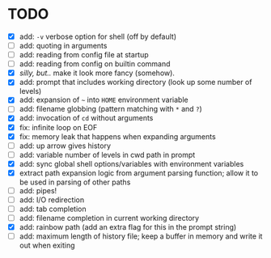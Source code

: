 # TODO
- [x] add: `-v` verbose option for shell (off by default)
- [ ] add: quoting in arguments
- [ ] add: reading from config file at startup
- [ ] add: reading from config on builtin command
- [x] *silly, but..* make it look more fancy (somehow).
- [x] add: prompt that includes working directory (look up some number of levels)
- [x] add: expansion of `~` into `HOME` environment variable
- [ ] add: filename globbing (pattern matching with `*` and `?`)
- [x] add: invocation of `cd` without arguments
- [x] fix: infinite loop on EOF
- [x] fix: memory leak that happens when expanding arguments
- [ ] add: up arrow gives history
- [ ] add: variable number of levels in cwd path in prompt
- [x] add: sync global shell options/variables with environment variables
- [x] extract path expansion logic from argument parsing function; allow it to be used in parsing of other paths
- [ ] add: pipes!
- [ ] add: I/O redirection
- [ ] add: tab completion
- [ ] add: filename completion in current working directory
- [x] add: rainbow path (add an extra flag for this in the prompt string)
- [ ] add: maximum length of history file; keep a buffer in memory and write it out when exiting
